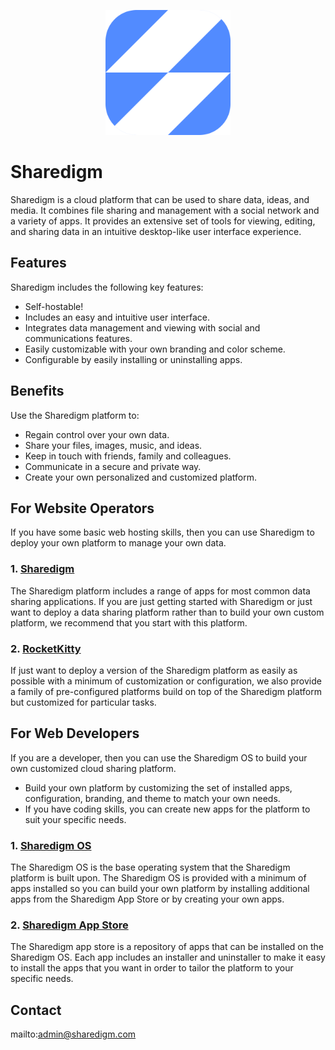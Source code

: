 <p align="center" style="text-align:center">
	<img src="../images/logos/logo.svg" width="200">
</p>

# Sharedigm

Sharedigm is a cloud platform that can be used to share data, ideas, and media.  It combines file sharing and management with a social network and a variety of apps.  It provides an extensive set of tools for viewing, editing, and sharing data in an intuitive desktop-like user interface experience.

## Features

Sharedigm includes the following key features:

- Self-hostable!
- Includes an easy and intuitive user interface.
- Integrates data management and viewing with social and communications features.
- Easily customizable with your own branding and color scheme.
- Configurable by easily installing or uninstalling apps.

## Benefits

Use the Sharedigm platform to:

- Regain control over your own data.
- Share your files, images, music, and ideas.
- Keep in touch with friends, family and colleagues.
- Communicate in a secure and private way.
- Create your own personalized and customized platform.

## For Website Operators

If you have some basic web hosting skills, then you can use Sharedigm to deploy your own platform to manage your own data.

### 1. [Sharedigm](https://github.com/Sharedigm/Sharedigm)

The Sharedigm platform includes a range of apps for most common data sharing applications.  If you are just getting started with Sharedigm or just want to deploy a data sharing platform rather than to build your own custom platform, we recommend that you start with this platform.

### 2. [RocketKitty](https://github.com/RocketKitties)

If just want to deploy a version of the Sharedigm platform as easily as possible with a minimum of customization or configuration, we also provide a family of pre-configured platforms build on top of the Sharedigm platform but customized for particular tasks.

## For Web Developers
If you are a developer, then you can use the Sharedigm OS to build your own customized cloud sharing platform.

- Build your own platform by customizing the set of installed apps, configuration, branding, and theme to match your own needs.
- If you have coding skills, you can create new apps for the platform to suit your specific needs. 

### 1. [Sharedigm OS](https://github.com/Sharedigm/SharedigmOS)

The Sharedigm OS is the base operating system that the Sharedigm platform is built upon.  The Sharedigm OS is provided with a minimum of apps installed so you can build your own platform by installing additional apps from the Sharedigm App Store or by creating your own apps.

### 2. [Sharedigm App Store](https://github.com/Sharedigm/SharedigmAppStore)

The Sharedigm app store is a repository of apps that can be installed on the Sharedigm OS.  Each app includes an installer and uninstaller to make it easy to install the apps that you want in order to tailor the platform to your specific needs.

## Contact

mailto:admin@sharedigm.com
